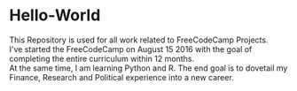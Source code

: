 # Hello-World
This Repository is used for all work related to FreeCodeCamp Projects.  
I've started the FreeCodeCamp on August 15 2016 with the goal of completing the entire curriculum within 12 months.  
At the same time, I am learning Python and R.
The end goal is to dovetail my Finance, Research and Political experience into a new career.
